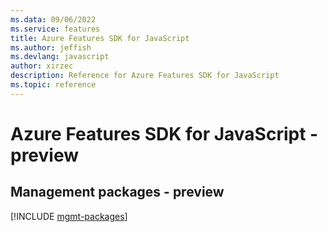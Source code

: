```yaml
---
ms.data: 09/06/2022
ms.service: features
title: Azure Features SDK for JavaScript
ms.author: jeffish
ms.devlang: javascript
author: xirzec
description: Reference for Azure Features SDK for JavaScript
ms.topic: reference
---
```

# Azure Features SDK for JavaScript - preview

## Management packages - preview
[!INCLUDE [mgmt-packages](features-mgmt-index.md)]